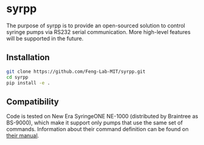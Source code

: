 # syrpp

The purpose of syrpp is to provide an open-sourced solution to control syringe pumps via RS232 serial communication. More high-level features will be supported in the future.

## Installation

```bash
git clone https://github.com/Feng-Lab-MIT/syrpp.git
cd syrpp
pip install -e .
```

## Compatibility

Code is tested on New Era SyringeONE NE-1000 (distributed by Braintree as BS-9000), which make it support only pumps that use the same set of commands. Information about their command definition can be found on [their manual](https://www.newerainstruments.com/user-manuals/pdfs/SYRINGEONE_MANUAL.pdf). 

